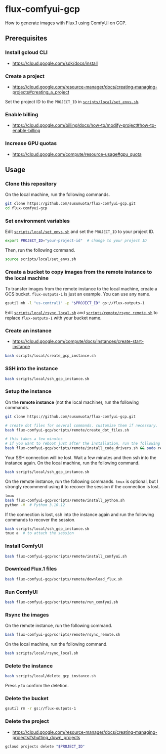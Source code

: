 # flux-comfyui-gcp

How to generate images with Flux.1 using ComfyUI on GCP.

## Prerequisites

### Install gcloud CLI

- https://cloud.google.com/sdk/docs/install

### Create a project

- https://cloud.google.com/resource-manager/docs/creating-managing-projects#creating_a_project

Set the project ID to the `PROJECT_ID` in [`scripts/local/set_envs.sh`](scripts/local/set_envs.sh).

### Enable billing

- https://cloud.google.com/billing/docs/how-to/modify-project#how-to-enable-billing

### Increase GPU quotas

- https://cloud.google.com/compute/resource-usage#gpu_quota


## Usage

### Clone this repository

On the local machine, run the following commands.

```bash
git clone https://github.com/susumuota/flux-comfyui-gcp.git
cd flux-comfyui-gcp
```

### Set environment variables

Edit [`scripts/local/set_envs.sh`](scripts/local/set_envs.sh) and set the `PROJECT_ID` to your project ID.

```bash
export PROJECT_ID="your-project-id"  # change to your project ID
```

Then, run the following command.

```bash
source scripts/local/set_envs.sh
```

### Create a bucket to copy images from the remote instance to the local machine

To transfer images from the remote instance to the local machine, create a GCS bucket.
`flux-outputs-1` is just an example. You can use any name.

```bash
gsutil mb -l "us-central1" -p "$PROJECT_ID" gs://flux-outputs-1
```

Edit [`scripts/local/rsync_local.sh`](scripts/local/rsync_local.sh) and [`scripts/remote/rsync_remote.sh`](scripts/remote/rsync_remote.sh) to replace `flux-outputs-1` with your bucket name.

### Create an instance

- https://cloud.google.com/compute/docs/instances/create-start-instance

```bash
bash scripts/local/create_gcp_instance.sh
```

### SSH into the instance

```bash
bash scripts/local/ssh_gcp_instance.sh
```

### Setup the instance

On the **remote instance** (not the local machine), run the following commands.

```bash
git clone https://github.com/susumuota/flux-comfyui-gcp.git

# create dot files for several commands. customize them if necessary.
bash flux-comfyui-gcp/scripts/remote/create_dot_files.sh

# this takes a few minutes
# if you want to reboot just after the installation, run the following command instead.
bash flux-comfyui-gcp/scripts/remote/install_cuda_drivers.sh && sudo reboot
```

Your SSH connection will be lost. Wait a few minutes and then ssh into the instance again.
On the local machine, run the following command.

```bash
bash scripts/local/ssh_gcp_instance.sh
```

On the remote instance, run the following commands.
`tmux` is optional, but I strongly recommend using it to recover the session if the connection is lost.

```bash
tmux
bash flux-comfyui-gcp/scripts/remote/install_python.sh
python -V  # Python 3.10.12
```

If the connection is lost, ssh into the instance again and run the following commands to recover the session.

```bash
bash scripts/local/ssh_gcp_instance.sh
tmux a  # to attach the session
```

### Install ComfyUI

```bash
bash flux-comfyui-gcp/scripts/remote/install_comfyui.sh
```

### Download Flux.1 files

```bash
bash flux-comfyui-gcp/scripts/remote/download_flux.sh
```

### Run ComfyUI

```bash
bash flux-comfyui-gcp/scripts/remote/run_comfyui.sh
```

### Rsync the images

On the remote instance, run the following command.

```bash
bash flux-comfyui-gcp/scripts/remote/rsync_remote.sh
```

On the local machine, run the following command.

```bash
bash scripts/local/rsync_local.sh
```


### Delete the instance

```bash
bash scripts/local/delete_gcp_instance.sh
```

Press `y` to confirm the deletion.

### Delete the bucket

```bash
gsutil rm -r gs://flux-outputs-1
```

### Delete the project

- https://cloud.google.com/resource-manager/docs/creating-managing-projects#shutting_down_projects

```bash
gcloud projects delete "$PROJECT_ID"
```
